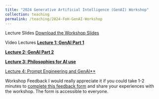```yaml
---
title: "2024 Generative Artificial Intelligence (GenAI) Workshop"
collection: teaching
permalink: /teaching/2024-FoH-GenAI-Workshop
---
```


Lecture Slides
[Download the Workshop Slides](GenAI/Ambikairajah_FoH_GenAI_Workshop_2024.pdf)

Video Lectures
[**Lecture 1: GenAI Part 1**](https://youtu.be/bh_BvZD8mrE)

[**Lecture 2: GenAI Part 2**](https://youtu.be/Hdz1stBY5ag)

[**Lecture 3: Philosophies for AI use**](https://youtu.be/wD-6viUk2Ys)

[Lecture 4: Prompt Engineering and GenAI**](https://youtu.be/mJklI-DgPSE)

Workshop Feedback
I would really appreciate it if you could take 1-2 minutes to [complete this feedback form](https://forms.office.com/r/kmEq54qWtG) and share your experiences with the workshop. The form is accessible to everyone. 